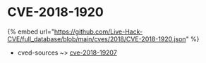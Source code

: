 # CVE-2018-1920
{% embed url="https://github.com/Live-Hack-CVE/full_database/blob/main/cves/2018/CVE-2018-1920.json" %}

* cved-sources ~> [cve-2018-19207](https://www.alice-snow.ru/2018/database/cve-2018-1920/cve-2018-19207-cved-sources)